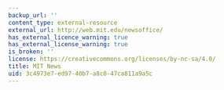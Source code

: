 ```yaml
---
backup_url: ''
content_type: external-resource
external_url: http://web.mit.edu/newsoffice/
has_external_licence_warning: true
has_external_license_warning: true
is_broken: ''
license: https://creativecommons.org/licenses/by-nc-sa/4.0/
title: MIT News
uid: 3c4973e7-ed97-40b7-a8c0-47ca811a9a5c
---
```

